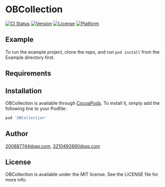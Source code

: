 # OBCollection

[![CI Status](https://img.shields.io/travis/200887744@qq.com/OBCollection.svg?style=flat)](https://travis-ci.org/200887744@qq.com/OBCollection)
[![Version](https://img.shields.io/cocoapods/v/OBCollection.svg?style=flat)](https://cocoapods.org/pods/OBCollection)
[![License](https://img.shields.io/cocoapods/l/OBCollection.svg?style=flat)](https://cocoapods.org/pods/OBCollection)
[![Platform](https://img.shields.io/cocoapods/p/OBCollection.svg?style=flat)](https://cocoapods.org/pods/OBCollection)

## Example

To run the example project, clone the repo, and run `pod install` from the Example directory first.

## Requirements

## Installation

OBCollection is available through [CocoaPods](https://cocoapods.org). To install
it, simply add the following line to your Podfile:

```ruby
pod 'OBCollection'
```

## Author

200887744@qq.com, 3210492660@qq.com

## License

OBCollection is available under the MIT license. See the LICENSE file for more info.
